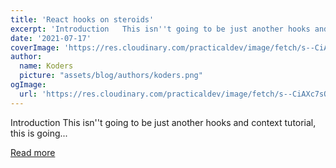 ```yaml
---
title: 'React hooks on steroids'
excerpt: 'Introduction   This isn''t going to be just another hooks and context tutorial, this is going...'
date: '2021-07-17'
coverImage: 'https://res.cloudinary.com/practicaldev/image/fetch/s--CiAXc7sO--/c_imagga_scale,f_auto,fl_progressive,h_420,q_auto,w_1000/https://dev-to-uploads.s3.amazonaws.com/uploads/articles/wgqbz8utl46vjiecjnf1.png'
author:
  name: Koders
  picture: "assets/blog/authors/koders.png"
ogImage:
  url: 'https://res.cloudinary.com/practicaldev/image/fetch/s--CiAXc7sO--/c_imagga_scale,f_auto,fl_progressive,h_420,q_auto,w_1000/https://dev-to-uploads.s3.amazonaws.com/uploads/articles/wgqbz8utl46vjiecjnf1.png'
---
```


Introduction   This isn''t going to be just another hooks and context tutorial, this is going...

[Read more](https://dev.to/patheticgeek/react-hooks-on-steroids-48l3)
